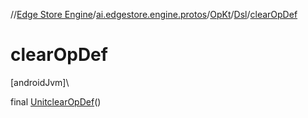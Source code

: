 //[Edge Store Engine](../../../../index.md)/[ai.edgestore.engine.protos](../../index.md)/[OpKt](../index.md)/[Dsl](index.md)/[clearOpDef](clear-op-def.md)

# clearOpDef

[androidJvm]\

final [Unit](https://kotlinlang.org/api/latest/jvm/stdlib/kotlin/-unit/index.html)[clearOpDef](clear-op-def.md)()
